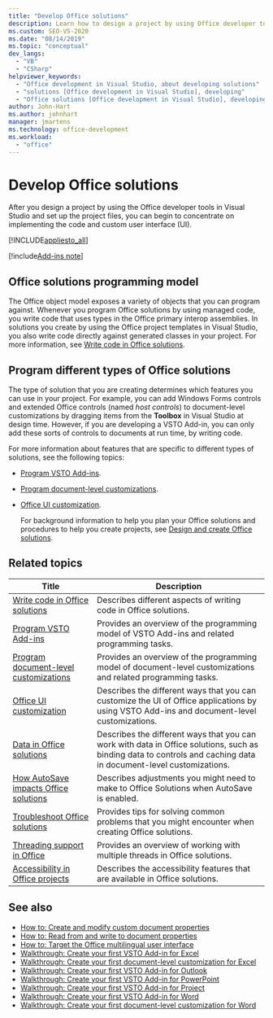 ```yaml
---
title: "Develop Office solutions"
description: Learn how to design a project by using Office developer tools in Visual Studio. Also learn how to begin implementing the code and custom user interface (UI).
ms.custom: SEO-VS-2020
ms.date: "08/14/2019"
ms.topic: "conceptual"
dev_langs:
  - "VB"
  - "CSharp"
helpviewer_keywords:
  - "Office development in Visual Studio, about developing solutions"
  - "solutions [Office development in Visual Studio], developing"
  - "Office solutions [Office development in Visual Studio], developing"
author: John-Hart
ms.author: johnhart
manager: jmartens
ms.technology: office-development
ms.workload:
  - "office"
---
```

# Develop Office solutions
  After you design a project by using the Office developer tools in Visual Studio and set up the project files, you can begin to concentrate on implementing the code and custom user interface (UI).

 [!INCLUDE[appliesto_all](../vsto/includes/appliesto-all-md.md)]

[!include[Add-ins note](includes/addinsnote.md)]

## Office solutions programming model
 The Office object model exposes a variety of objects that you can program against. Whenever you program Office solutions by using managed code, you write code that uses types in the Office primary interop assemblies. In solutions you create by using the Office project templates in Visual Studio, you also write code directly against generated classes in your project. For more information, see [Write code in Office solutions](../vsto/writing-code-in-office-solutions.md).

## Program different types of Office solutions
 The type of solution that you are creating determines which features you can use in your project. For example, you can add Windows Forms controls and extended Office controls (named *host controls*) to document-level customizations by dragging items from the **Toolbox** in Visual Studio at design time. However, if you are developing a VSTO Add-in, you can only add these sorts of controls to documents at run time, by writing code.

 For more information about features that are specific to different types of solutions, see the following topics:

- [Program VSTO Add-ins](../vsto/programming-vsto-add-ins.md).

- [Program document-level customizations](../vsto/programming-document-level-customizations.md).

- [Office UI customization](../vsto/office-ui-customization.md).

  For background information to help you plan your Office solutions and procedures to help you create projects, see [Design and create Office solutions](../vsto/designing-and-creating-office-solutions.md).

## Related topics

|Title|Description|
|-----------|-----------------|
|[Write code in Office solutions](../vsto/writing-code-in-office-solutions.md)|Describes different aspects of writing code in Office solutions.|
|[Program VSTO Add-ins](../vsto/programming-vsto-add-ins.md)|Provides an overview of the programming model of VSTO Add-ins and related programming tasks.|
|[Program document-level customizations](../vsto/programming-document-level-customizations.md)|Provides an overview of the programming model of document-level customizations and related programming tasks.|
|[Office UI customization](../vsto/office-ui-customization.md)|Describes the different ways that you can customize the UI of Office applications by using VSTO Add-ins and document-level customizations.|
|[Data in Office solutions](../vsto/data-in-office-solutions.md)|Describes the different ways that you can work with data in Office solutions, such as binding data to controls and caching data in document-level customizations.|
|[How AutoSave impacts Office solutions](./how-autosave-impacts-office-solutions.md)|Describes adjustments you might need to make to Office Solutions when AutoSave is enabled.|
|[Troubleshoot Office solutions](../vsto/troubleshooting-office-solutions.md)|Provides tips for solving common problems that you might encounter when creating Office solutions.|
|[Threading support in Office](../vsto/threading-support-in-office.md)|Provides an overview of working with multiple threads in Office solutions.|
|[Accessibility in Office projects](../vsto/accessibility-in-office-projects.md)|Describes the accessibility features that are available in Office solutions.|

## See also
- [How to: Create and modify custom document properties](../vsto/how-to-create-and-modify-custom-document-properties.md)
- [How to: Read from and write to document properties](../vsto/how-to-read-from-and-write-to-document-properties.md)
- [How to: Target the Office multilingual user interface](../vsto/how-to-target-the-office-multilingual-user-interface.md)
- [Walkthrough: Create your first VSTO Add-in for Excel](../vsto/walkthrough-creating-your-first-vsto-add-in-for-excel.md)
- [Walkthrough: Create your first document-level customization for Excel](../vsto/walkthrough-creating-your-first-document-level-customization-for-excel.md)
- [Walkthrough: Create your first VSTO Add-in for Outlook](../vsto/walkthrough-creating-your-first-vsto-add-in-for-outlook.md)
- [Walkthrough: Create your first VSTO Add-in for PowerPoint](../vsto/walkthrough-creating-your-first-vsto-add-in-for-powerpoint.md)
- [Walkthrough: Create your first VSTO Add-in for Project](../vsto/walkthrough-creating-your-first-vsto-add-in-for-project.md)
- [Walkthrough: Create your first VSTO Add-in for Word](../vsto/walkthrough-creating-your-first-vsto-add-in-for-word.md)
- [Walkthrough: Create your first document-level customization for Word](../vsto/walkthrough-creating-your-first-document-level-customization-for-word.md)

